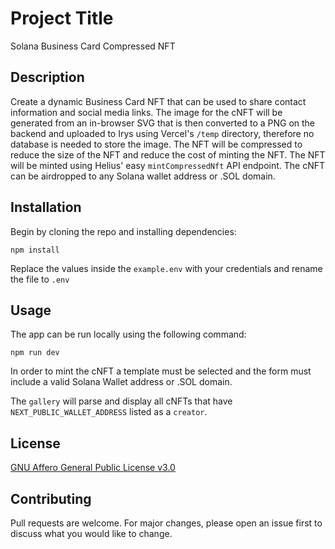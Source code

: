 # Project Title
Solana Business Card Compressed NFT

## Description
Create a dynamic Business Card NFT that can be used to share contact information and social media links.  The image for the cNFT will be generated from an in-browser SVG that is then converted to a PNG on the backend and uploaded to Irys using Vercel's `/temp` directory, therefore no database is needed to store the image. The NFT will be compressed to reduce the size of the NFT and reduce the cost of minting the NFT.  The NFT will be minted using Helius' easy `mintCompressedNft` API endpoint. The cNFT can be airdropped to any Solana wallet address or .SOL domain.

## Installation
Begin by cloning the repo and installing dependencies:
```
npm install
```
Replace the values inside the `example.env` with your credentials and rename the file to `.env`

## Usage
The app can be run locally using the following command:
```
npm run dev
```
In order to mint the cNFT a template must be selected and the form must include a valid Solana Wallet address or .SOL domain.

The `gallery` will parse and display all cNFTs that have `NEXT_PUBLIC_WALLET_ADDRESS` listed as a `creator`.

## License
[GNU Affero General Public License v3.0](https://choosealicense.com/licenses/agpl-3.0/#)

## Contributing
Pull requests are welcome. For major changes, please open an issue first to discuss what you would like to change.

